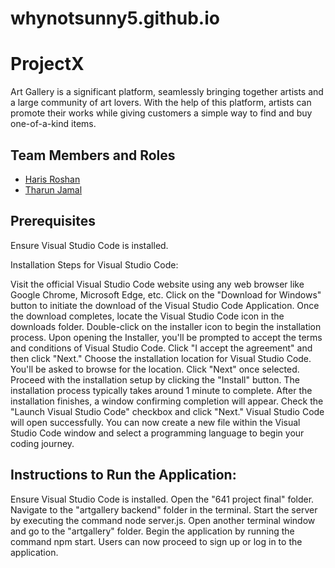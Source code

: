 
# whynotsunny5.github.io

# ProjectX

Art Gallery is a significant platform, seamlessly bringing together artists and a large community of art lovers. With the help of this platform, artists can promote their works while giving customers a simple way to find and buy one-of-a-kind items.

## Team Members and Roles

* [Haris Roshan](https://github.com/Whynotsunny5/CIS641-HW2-shaik)
* [Tharun Jamal](https://github.com/Whynotsunny5/GVSU-CIS641-ProjectX)

## Prerequisites

Ensure Visual Studio Code is installed.

Installation Steps for Visual Studio Code:

Visit the official Visual Studio Code website using any web browser like Google Chrome, Microsoft Edge, etc.
Click on the "Download for Windows" button to initiate the download of the Visual Studio Code Application.
Once the download completes, locate the Visual Studio Code icon in the downloads folder.
Double-click on the installer icon to begin the installation process.
Upon opening the Installer, you'll be prompted to accept the terms and conditions of Visual Studio Code. Click "I accept the agreement" and then click "Next."
Choose the installation location for Visual Studio Code. You'll be asked to browse for the location. Click "Next" once selected.
Proceed with the installation setup by clicking the "Install" button.
The installation process typically takes around 1 minute to complete.
After the installation finishes, a window confirming completion will appear. Check the "Launch Visual Studio Code" checkbox and click "Next."
Visual Studio Code will open successfully. You can now create a new file within the Visual Studio Code window and select a programming language to begin your coding journey.
## Instructions to Run the Application:

Ensure Visual Studio Code is installed.
Open the "641 project final" folder.
Navigate to the "artgallery backend" folder in the terminal.
Start the server by executing the command node server.js.
Open another terminal window and go to the "artgallery" folder.
Begin the application by running the command npm start.
Users can now proceed to sign up or log in to the application.
